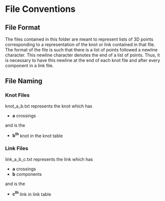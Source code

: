 # File Conventions

## File Format

The files contained in this folder are meant to represent lists of 3D
points corresponding to a representation of the knot or link contained
in that file. The format of the file is such that there is a list of
points followed a newline character. This newline character denotes the
end of a list of points. Thus, it is necessary to have this newline at
the end of each knot file and after every component in a link file.

## File Naming

### Knot Files

knot_a_b.txt represents the knot which has

* **a** crossings

and is the

* **b<sup>th</sup>** knot in the knot table

### Link Files

link_a_b_c.txt represents the link which has

* **a** crossings
* **b** components
  
and is the

* **c<sup>th</sup>** link in link table